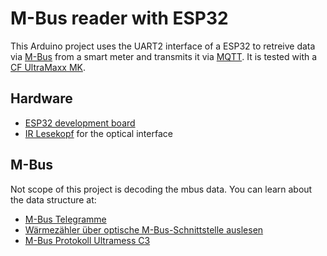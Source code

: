 M-Bus reader with ESP32
=======================

This Arduino project uses the UART2 interface of a ESP32 to
retreive data via [M-Bus](https://www.m-bus.de/mbus.html) from a smart meter and transmits it via
[MQTT](https://en.wikipedia.org/wiki/MQTT).
It is tested with a [CF UltraMaxx MK](https://www.itron.com/de/solutions/product-catalog/cf-ultramaxx-mk).

## Hardware

* [ESP32 development board](https://www.az-delivery.de/products/esp32-developmentboard)
* [IR Lesekopf](https://www.photovoltaikforum.com/thread/141332-neue-lesekopf-baus%C3%A4tze-ohne-smd-l%C3%B6ten/) for the optical interface

## M-Bus

Not scope of this project is decoding the mbus data.
You can learn about the data structure at:
* [M-Bus Telegramme](https://www.m-bus.de/telegramme.html)
* [Wärmezähler über optische M-Bus-Schnittstelle auslesen](https://www.mikrocontroller.net/topic/438972#6103099)
* [M-Bus Protokoll Ultramess C3](https://www.molline.de/fileadmin/content/content/Downloads/Produkte/02_W%C3%A4rmez%C3%A4hler/01_Kompaktz%C3%A4hler/06_WingStar_C3_T/M-Bus_Protokoll_Ultramess_C3_WingStar_C3.pdf)
